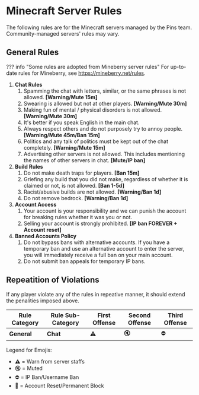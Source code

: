 # Minecraft Server Rules

The following rules are for the Minecraft servers managed by the Pins team. Community-managed servers' rules may vary.

## General Rules

??? info "Some rules are adopted from Mineberry server rules"
    For up-to-date rules for Mineberry, see <https://mineberry.net/rules>.

1. **Chat Rules**
    1. Spamming the chat with letters, similar, or the same phrases is not allowed. **[Warning/Mute 15m]**
    2. Swearing is allowed but not at other players. **[Warning/Mute 30m]**
    3. Making fun of mental / physical disorders is not allowed. **[Warning/Mute 30m]**
    4. It's better if you speak English in the main chat.
    5. Always respect others and do not purposely try to annoy people. **[Warning/Mute 45m/Ban 15m]**
    6. Politics and any talk of politics must be kept out of the chat completely. **[Warning/Mute 15m]**
    7. Advertising other servers is not allowed. This includes mentioning the names of other servers in chat. **[Mute/IP ban]**
2. **Build Rules**
    1. Do not make death traps for players. **[Ban 15m]**
    2. Griefing any build that you did not make, regardless of whether it is claimed or not, is not allowed. **[Ban 1-5d]**
    3. Racist/abusive builds are not allowed. **[Warning/Ban 1d]**
    4. Do not remove bedrock. **[Warning/Ban 1d]**
3. **Account Access**
    1. Your account is your responsibility and we can punish the account for breaking rules whether it was you or not.
    2. Selling your account is strongly prohibited. **[IP ban FOREVER + Account reset]**
4. **Banned Accounts Policy**
    1. Do not bypass bans with alternative accounts. If you have a temporary ban and use an alternative account to enter the server, you will immediately receive a full ban on your main account.
    2. Do not submit ban appeals for temporary IP bans.

## Repeatition of Violations

If any player violate any of the rules in repeative manner, it should extend the penalities imposed above.

| Rule Category | Rule Sub-Category | First Offense | Second Offense | Third Offense |
| ----- | ----- | ----- | ----- | -----|
| **General** | **Chat** | :warning: | :mute: | :no_entry: |

Legend for Emojis:

- :warning: = Warn from server staffs
- :mute: = Muted
- :no_entry: = IP Ban/Username Ban
- :no_entry_sign: = Account Reset/Permanent Block
